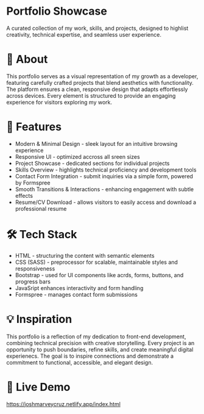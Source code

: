 # Portfolio Showcase
A curated collection of my work, skills, and projects, designed to highlist creativity, technical expertise, and seamless user experience.

# 📖 About 
This portfolio serves as a visual representation of my growth as a developer, featuring carefully crafted projects that blend aesthetics with functionality. The platform ensures a clean, responsive design that adapts effortlessly across devices. Every element is structured to provide an engaging experience for visitors exploring my work. 

# 🚀 Features
- Modern & Minimal Design - sleek layout for an intuitive browsing experience
- Responsive UI - optimized accross all sreen sizes
- Project Showcase - dedicated sections for individual projects
- Skills Overview - highlights technical proficiency and development tools
- Contact Form Integration - submit inquiries via a simple form, powered by Formspree
- Smooth Transitions & Interactions - enhancing engagement with subtle effects
- Resume/CV Download - allows visitors to easily access and download a professional resume

# 🛠️ Tech Stack
- HTML - structuring the content with semantic elements
- CSS (SASS) - preprocessor for scalable, maintainable styles and responsiveness
- Bootstrap - used for UI components like acrds, forms, buttons, and progress bars
- JavaSript enhances interactivity and form handling
- Formspree - manages contact form submissions

# 💡 Inspiration
This portfolio is a reflection of my dedication to front-end development, combining technical precision with creative storytelling. Every project is an opportunity to push boundaries, refine skills, and create meaningful digital experienecs. The goal is to inspire connections and demonstrate a commitment to functional, accessible, and elegant design.

# 🔗 Live Demo
https://joshmarveycruz.netlify.app/index.html
